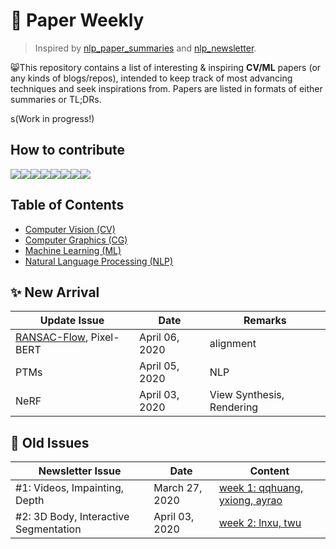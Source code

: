 # 🦄 Paper Weekly
> Inspired by [nlp_paper_summaries](https://github.com/dair-ai/nlp_paper_summaries) and [nlp_newsletter](https://github.com/dair-ai/nlp_newsletter). 

😸This repository contains a list of interesting & inspiring **CV/ML** papers (or any kinds of blogs/repos), intended to keep track of most advancing techniques and seek inspirations from. Papers are listed in formats of either summaries or TL;DRs. 

s(Work in progress!)

## How to contribute
[![](https://sourcerer.io/fame/eveneveno/eveneveno/-Paper-Weekly-/images/0)](https://sourcerer.io/fame/eveneveno/eveneveno/-Paper-Weekly-/links/0)[![](https://sourcerer.io/fame/eveneveno/eveneveno/-Paper-Weekly-/images/1)](https://sourcerer.io/fame/eveneveno/eveneveno/-Paper-Weekly-/links/1)[![](https://sourcerer.io/fame/eveneveno/eveneveno/-Paper-Weekly-/images/2)](https://sourcerer.io/fame/eveneveno/eveneveno/-Paper-Weekly-/links/2)[![](https://sourcerer.io/fame/eveneveno/eveneveno/-Paper-Weekly-/images/3)](https://sourcerer.io/fame/eveneveno/eveneveno/-Paper-Weekly-/links/3)[![](https://sourcerer.io/fame/eveneveno/eveneveno/-Paper-Weekly-/images/4)](https://sourcerer.io/fame/eveneveno/eveneveno/-Paper-Weekly-/links/4)[![](https://sourcerer.io/fame/eveneveno/eveneveno/-Paper-Weekly-/images/5)](https://sourcerer.io/fame/eveneveno/eveneveno/-Paper-Weekly-/links/5)[![](https://sourcerer.io/fame/eveneveno/eveneveno/-Paper-Weekly-/images/6)](https://sourcerer.io/fame/eveneveno/eveneveno/-Paper-Weekly-/links/6)[![](https://sourcerer.io/fame/eveneveno/eveneveno/-Paper-Weekly-/images/7)](https://sourcerer.io/fame/eveneveno/eveneveno/-Paper-Weekly-/links/7)

## Table of Contents

- [Computer Vision (CV)]()
- [Computer Graphics (CG)]()
- [Machine Learning (ML)]()
- [Natural Language Processing (NLP)]()

## ✨ New Arrival
| Update Issue | Date | Remarks |
| ---------------- | ---- | ------------ |
| [RANSAC-Flow](http://imagine.enpc.fr/~shenx/RANSAC-Flow/), Pixel-BERT | April 06, 2020 | alignment
| PTMs  | April 05, 2020 | NLP
| NeRF | April 03, 2020 | View Synthesis, Rendering

## 🍃 Old Issues
| Newsletter Issue | Date | Content|
| ---------------- | ---- | ------------ |
| #1: Videos, Impainting, Depth| March 27, 2020 | [week 1: qqhuang, yxiong, ayrao]()
| #2: 3D Body, Interactive Segmentation | April 03, 2020 | [week 2: lnxu, twu]()




